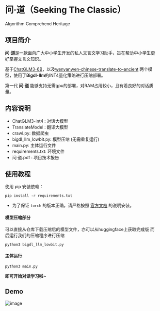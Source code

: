 # 问·道（Seeking The Classic）
Algorithm Comprehend Heritage



## 项目简介
**问·道**是一款面向广大中小学生开发的私人文言文学习助手，旨在帮助中小学生更好掌握文言文知识。

基于[ChatGLM3-6B](https://github.com/THUDM/ChatGLM3)，以及[wenyanwen-chinese-translate-to-ancient](https://huggingface.co/raynardj/wenyanwen-chinese-translate-to-ancient) 两个模型，使用了**Bigdl-llm**的INT4量化策略进行压缩部署。

第一代 **问·道** 能够支持无需gpu的部署，对RAM占用较小，且有着良好的对话质量。



## 内容说明

- ChatGLM3-int4 : 对话大模型
- TranslateModel : 翻译大模型
-  crawl.py: 数据爬虫
-  bigdl_llm_lowbit.py: 模型压缩 (无需重复运行)
- main.py: 主体运行文件
- requirements.txt: 环境文件
- 问·道.pdf : 项目技术报告



## 使用教程

使用 pip 安装依赖：

```
pip install -r requirements.txt
```

- 为了保证 `torch` 的版本正确，请严格按照 [官方文档](https://pytorch.org/get-started/locally/) 的说明安装。



#### 模型压缩部分

可以直接从仓库下载压缩后的模型文件，亦可以从huggingface上获取完成版
而后运行我们的压缩程序进行压缩

```
python3 bigdl_llm_lowbit.py
```



#### 主体运行

```
python3 main.py
```

**即可开始对话学习啦~**





## Demo

![image](https://github.com/andylinx/Classical-Chinese-GPT/blob/main/image/demo1.png)

